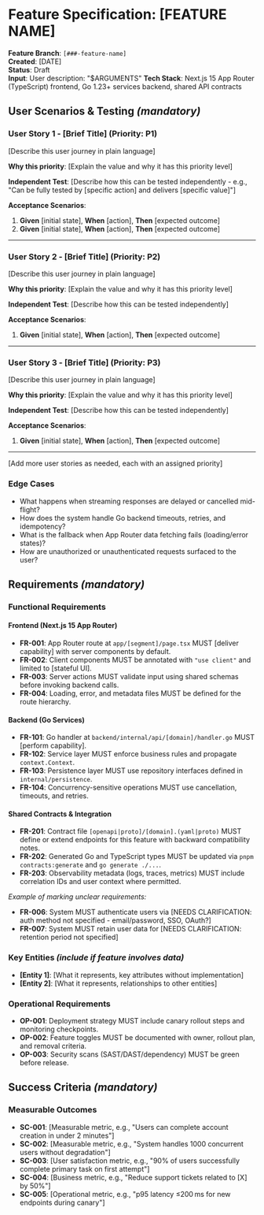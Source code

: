 # Feature Specification: [FEATURE NAME]

**Feature Branch**: `[###-feature-name]`  
**Created**: [DATE]  
**Status**: Draft  
**Input**: User description: "$ARGUMENTS"
**Tech Stack**: Next.js 15 App Router (TypeScript) frontend, Go 1.23+ services backend, shared API
contracts

## User Scenarios & Testing *(mandatory)*

<!--
  IMPORTANT: User stories should be PRIORITIZED as user journeys ordered by importance.
  Each user story/journey must be INDEPENDENTLY TESTABLE - meaning if you implement just ONE of them,
  you should still have a viable MVP (Minimum Viable Product) that delivers value.
  
  Assign priorities (P1, P2, P3, etc.) to each story, where P1 is the most critical.
  Think of each story as a standalone slice of functionality that can be:
  - Developed independently
  - Tested independently
  - Deployed independently
  - Demonstrated to users independently
-->

### User Story 1 - [Brief Title] (Priority: P1)

[Describe this user journey in plain language]

**Why this priority**: [Explain the value and why it has this priority level]

**Independent Test**: [Describe how this can be tested independently - e.g., "Can be fully tested by [specific action] and delivers [specific value]"]

**Acceptance Scenarios**:

1. **Given** [initial state], **When** [action], **Then** [expected outcome]
2. **Given** [initial state], **When** [action], **Then** [expected outcome]

---

### User Story 2 - [Brief Title] (Priority: P2)

[Describe this user journey in plain language]

**Why this priority**: [Explain the value and why it has this priority level]

**Independent Test**: [Describe how this can be tested independently]

**Acceptance Scenarios**:

1. **Given** [initial state], **When** [action], **Then** [expected outcome]

---

### User Story 3 - [Brief Title] (Priority: P3)

[Describe this user journey in plain language]

**Why this priority**: [Explain the value and why it has this priority level]

**Independent Test**: [Describe how this can be tested independently]

**Acceptance Scenarios**:

1. **Given** [initial state], **When** [action], **Then** [expected outcome]

---

[Add more user stories as needed, each with an assigned priority]

### Edge Cases

<!--
  ACTION REQUIRED: The content in this section represents placeholders.
  Fill them out with the right edge cases.
-->

- What happens when streaming responses are delayed or cancelled mid-flight?
- How does the system handle Go backend timeouts, retries, and idempotency?
- What is the fallback when App Router data fetching fails (loading/error states)?
- How are unauthorized or unauthenticated requests surfaced to the user?

## Requirements *(mandatory)*

<!--
  ACTION REQUIRED: The content in this section represents placeholders.
  Fill them out with the right functional requirements.
-->

### Functional Requirements

#### Frontend (Next.js 15 App Router)
- **FR-001**: App Router route at `app/[segment]/page.tsx` MUST [deliver capability] with server
  components by default.
- **FR-002**: Client components MUST be annotated with `"use client"` and limited to [stateful UI].
- **FR-003**: Server actions MUST validate input using shared schemas before invoking backend calls.
- **FR-004**: Loading, error, and metadata files MUST be defined for the route hierarchy.

#### Backend (Go Services)
- **FR-101**: Go handler at `backend/internal/api/[domain]/handler.go` MUST [perform capability].
- **FR-102**: Service layer MUST enforce business rules and propagate `context.Context`.
- **FR-103**: Persistence layer MUST use repository interfaces defined in `internal/persistence`.
- **FR-104**: Concurrency-sensitive operations MUST use cancellation, timeouts, and retries.

#### Shared Contracts & Integration
- **FR-201**: Contract file `[openapi|proto]/[domain].(yaml|proto)` MUST define or extend endpoints
  for this feature with backward compatibility notes.
- **FR-202**: Generated Go and TypeScript types MUST be updated via `pnpm contracts:generate` and
  `go generate ./...`.
- **FR-203**: Observability metadata (logs, traces, metrics) MUST include correlation IDs and user
  context where permitted.

*Example of marking unclear requirements:*

- **FR-006**: System MUST authenticate users via [NEEDS CLARIFICATION: auth method not specified - email/password, SSO, OAuth?]
- **FR-007**: System MUST retain user data for [NEEDS CLARIFICATION: retention period not specified]

### Key Entities *(include if feature involves data)*

- **[Entity 1]**: [What it represents, key attributes without implementation]
- **[Entity 2]**: [What it represents, relationships to other entities]

### Operational Requirements

- **OP-001**: Deployment strategy MUST include canary rollout steps and monitoring checkpoints.
- **OP-002**: Feature toggles MUST be documented with owner, rollout plan, and removal criteria.
- **OP-003**: Security scans (SAST/DAST/dependency) MUST be green before release.

## Success Criteria *(mandatory)*

<!--
  ACTION REQUIRED: Define measurable success criteria.
  These must be technology-agnostic and measurable.
-->

### Measurable Outcomes

- **SC-001**: [Measurable metric, e.g., "Users can complete account creation in under 2 minutes"]
- **SC-002**: [Measurable metric, e.g., "System handles 1000 concurrent users without degradation"]
- **SC-003**: [User satisfaction metric, e.g., "90% of users successfully complete primary task on first attempt"]
- **SC-004**: [Business metric, e.g., "Reduce support tickets related to [X] by 50%"]
- **SC-005**: [Operational metric, e.g., "p95 latency ≤200 ms for new endpoints during canary"]
